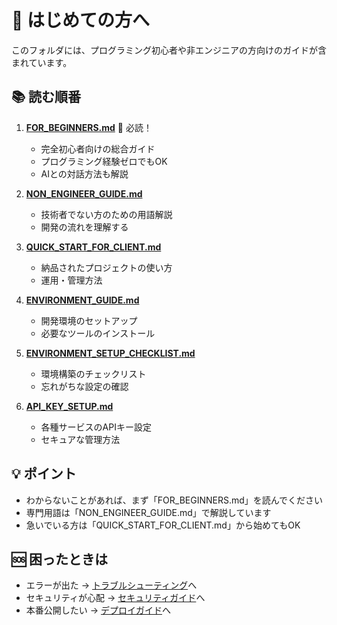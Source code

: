 # 🚀 はじめての方へ

このフォルダには、プログラミング初心者や非エンジニアの方向けのガイドが含まれています。

## 📚 読む順番

1. **[FOR_BEGINNERS.md](./FOR_BEGINNERS.md)** 🌟 必読！
   - 完全初心者向けの総合ガイド
   - プログラミング経験ゼロでもOK
   - AIとの対話方法も解説

2. **[NON_ENGINEER_GUIDE.md](./NON_ENGINEER_GUIDE.md)**
   - 技術者でない方のための用語解説
   - 開発の流れを理解する

3. **[QUICK_START_FOR_CLIENT.md](./QUICK_START_FOR_CLIENT.md)**
   - 納品されたプロジェクトの使い方
   - 運用・管理方法

4. **[ENVIRONMENT_GUIDE.md](./ENVIRONMENT_GUIDE.md)**
   - 開発環境のセットアップ
   - 必要なツールのインストール

5. **[ENVIRONMENT_SETUP_CHECKLIST.md](./ENVIRONMENT_SETUP_CHECKLIST.md)** 
   - 環境構築のチェックリスト
   - 忘れがちな設定の確認

6. **[API_KEY_SETUP.md](./API_KEY_SETUP.md)**
   - 各種サービスのAPIキー設定
   - セキュアな管理方法

## 💡 ポイント

- わからないことがあれば、まず「FOR_BEGINNERS.md」を読んでください
- 専門用語は「NON_ENGINEER_GUIDE.md」で解説しています
- 急いでいる方は「QUICK_START_FOR_CLIENT.md」から始めてもOK

## 🆘 困ったときは

- エラーが出た → [トラブルシューティング](../05-troubleshooting/)へ
- セキュリティが心配 → [セキュリティガイド](../03-security/)へ
- 本番公開したい → [デプロイガイド](../04-deployment/)へ